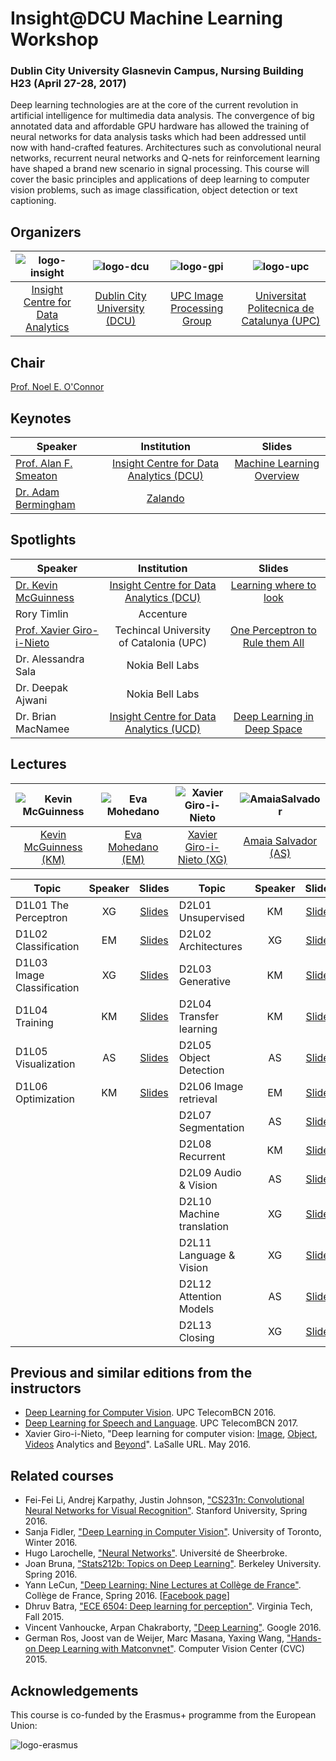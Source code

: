 # Insight@DCU Machine Learning Workshop
### Dublin City University Glasnevin Campus, Nursing Building H23 (April 27-28, 2017)

Deep learning technologies are at the core of the current revolution in artificial intelligence for multimedia data analysis. The convergence of big annotated data and affordable GPU hardware has allowed the training of neural networks for data analysis tasks which had been addressed until now with hand-crafted features. Architectures such as convolutional neural networks, recurrent neural networks and Q-nets for reinforcement learning have shaped a brand new scenario in signal processing. This course will cover the basic principles and applications of deep learning to computer vision problems, such as image classification, object detection or text captioning.


## Organizers

| ![logo-insight] | ![logo-dcu] | ![logo-gpi] | ![logo-upc] |
|:------------:|:------------:|:------------:|:------------:|
| [Insight Centre for Data Analytics](insight-web) | [Dublin City University (DCU)](dcu-web) |  [UPC Image Processing Group](gpi-web) | [Universitat Politecnica de Catalunya (UPC)](upc-web) |

[upc-web]: http://www.upc.edu/?set_language=en
[gpi-web]: https://imatge.upc.edu/web/
[insight-web]: https://www.insight-centre.org/
[dcu-web]: http://www.dcu.ie/

[logo-gpi]: img/logos/gpi.png "UPC Image Processing Group"
[logo-upc]: img/logos/upc.jpg "Universitat Politecnica de Catalunya"
[logo-insight]: img/logos/insight.jpg "Insight Centre for Data Analytics"
[logo-dcu]: img/logos/dcu.png "Dublin City University"

## Chair
[Prof. Noel E. O'Connor][noel-web]

[noel-web]: https://www.insight-centre.org/users/noel-oconnor

## Keynotes

| Speaker                   | Institution                                   |       Slides                 | 
| ------------------------- |:----------------------------------------------:|:--------------------------------:|
| [Prof. Alan F. Smeaton][alan-web]     | [Insight Centre for Data Analytics (DCU)][insight-web]      | [Machine Learning Overview][alan-slides]      |
| [Dr. Adam Bermingham][adam-web]       | [Zalando][zalando]                                       |             |

[adam-web]: https://www.linkedin.com/in/adambermingham/?ppe=1
[zalando]: http://www.zalando.com/

[alan-web]: http://www.computing.dcu.ie/~asmeaton/
[alan-slides]: https://www.slideshare.net/xavigiro/machine-learning-overview-how-did-we-get-here

## Spotlights

| Speaker                   | Institution                                   |       Slides                 | 
| ------------------------- |:----------------------------------------------:|:--------------------------------:|
| [Dr. Kevin McGuinness][KevinMcGuinness-web]      | [Insight Centre for Data Analytics (DCU)][insight-web]      | [Learning where to look][kevin-slides]      |
| Rory Timlin               | Accenture                                       |            |
| [Prof. Xavier Giro-i-Nieto][XavierGiro-web]  | Techincal University of Catalonia (UPC)      | [One Perceptron to Rule them All][xavi-slides]      |
| Dr. Alessandra Sala       |  Nokia Bell Labs                                       |             |
| Dr. Deepak Ajwani          | Nokia Bell Labs                                       |             |
| Dr. Brian MacNamee        | [Insight Centre for Data Analytics (UCD)][insight-web]               | [Deep Learning in Deep Space][brian-slides]           |

[kevin-slides]: https://www.slideshare.net/xavigiro/learning-where-to-look-focus-and-attention-in-deep-vision
[xavi-slides]: https://www.slideshare.net/xavigiro/once-perceptron-to-rule-them-all-deep-learning-for-multimedia
[brian-slides]: https://www.slideshare.net/xavigiro/deep-learning-in-deep-space

## Lectures

| ![Kevin McGuinness][KevinMcGuinness-photo] | ![Eva Mohedano][EvaMohedano-photo]   | ![Xavier Giro-i-Nieto][XavierGiro-photo] |  ![AmaiaSalvador][AmaiaSalvador-photo]  
|:-:|:-:|:-:|:-:|
| [Kevin McGuinness (KM)][KevinMcGuinness-web] | [Eva Mohedano (EM)][EvaMohedano-web] | [Xavier Giro-i-Nieto (XG)][XavierGiro-web] | [Amaia Salvador (AS)][AmaiaSalvador-web] |  

[XavierGiro-web]: https://imatge.upc.edu/web/people/xavier-giro
[AmaiaSalvador-web]: https://imatge.upc.edu/web/people/amaia-salvador
[EvaMohedano-web]: https://www.insight-centre.org/users/eva-mohedano
[KevinMcGuinness-web]: https://www.insight-centre.org/users/kevin-mcguinness

[XavierGiro-photo]: img/instructors/XavierGiro.jpg "Xavier Giro-i-Nieto"
[AmaiaSalvador-photo]: img/instructors/AmaiaSalvador.jpg "Amaia Salvador"
[EvaMohedano-photo]: img/instructors/EvaMohedano.jpg "Eva Mohedano"
[KevinMcGuinness-photo]: img/instructors/Kevin160x160.jpg "Kevin McGuinness"

| Topic               | Speaker |       Slides                | Topic                     | Speaker |       Slides                | 
| ------------------- |:-------:|:---------------------------:| ------------------------- |:-------:|:--------------------------------:|
| D1L01 The Perceptron       | XG      | [Slides][perceptron-slides]      | D2L01 Unsupervised       | KM      |  [Slides][unsupervised-slides]    |
| D1L02 Classification       | EM      | [Slides][deep-slides]| D2L02 Architectures       | XG      |  [Slides][architectures-slides]          |
| D1L03 Image Classification | XG      | [Slides][imagenet-slides]   | D2L03 Generative            | KM      |  [Slides][generative-slides]     |
| D1L04 Training              | KM      | [Slides][training-slides]  | D2L04 Transfer learning     | KM      | [Slides][transfer-slides]     |
| D1L05 Visualization        | AS      | [Slides][visualization-slides] | D2L05 Object Detection     | AS      | [Slides][object-slides]     |
| D1L06 Optimization          | KM      | [Slides][optimization-slides]  | D2L06 Image retrieval       | EM      | [Slides][retrieval-slides]  |
| | | | D2L07 Segmentation          | AS      |  [Slides][segmentation-slides]    |
| | | | D2L08 Recurrent       | KM      | [Slides][recurrent-slides]     |
| | | | D2L09 Audio & Vision       | AS      | [Slides][audio-slides]           |
| | | | D2L10 Machine translation | XG      | [Slides][translation-slides]      |
| | | | D2L11 Language & Vision              | XG      |  [Slides][language-slides]    |
| | | | D2L12 Attention Models      | AS      |  [Slides][attention-slides] |
| | | | D2L13 Closing          | XG      | [Slides][closing-slides]     |



[perceptron-slides]: https://www.slideshare.net/xavigiro/the-perceptron-d1l1-insightdcu-machine-learning-workshop-2017
[deep-slides]: https://www.slideshare.net/xavigiro/deep-neural-networks-d1l2-insightdcu-machine-learning-workshop-2017
[imagenet-slides]: https://www.slideshare.net/xavigiro/image-classification-on-imagenet-d1l3-insightdcu-machine-learning-workshop-2017
[training-slides]: https://www.slideshare.net/xavigiro/training-deep-networks-with-backprop-d1l4-insightdcu-machine-learning-workshop-2017
[visualization-slides]: https://www.slideshare.net/xavigiro/d1l5-visualization-d1l2-insightdcu-machine-learning-workshop-2017
[optimization-slides]: https://www.slideshare.net/xavigiro/optimizing-deep-networks-d1l6-insightdcu-machine-learning-workshop-2017

[unsupervised-slides]: https://www.slideshare.net/xavigiro/unsupervised-deep-learning-d2l1-insightdcu-machine-learning-workshop-2017
[architectures-slides]: https://www.slideshare.net/xavigiro/deep-learning-architectures-d2l2-insightdcu-machine-learning-workshop-2017
[generative-slides]: https://www.slideshare.net/xavigiro/generative-models-and-adversarial-training-d2l3-insightdcu-machine-learning-workshop-2017
[transfer-slides]: https://www.slideshare.net/xavigiro/transfer-learning-d2l4-insightdcu-machine-learning-workshop-2017
[object-slides]: https://www.slideshare.net/xavigiro/object-detection-d2l5-insightdcu-machine-learning-workshop-2017
[retrieval-slides]: https://www.slideshare.net/xavigiro/contentbased-image-retrieval-d2l6-insightdcu-machine-learning-workshop-2017
[segmentation-slides]: https://www.slideshare.net/xavigiro/object-segmentation-d2l7-insightdcu-machine-learning-workshop-2017
[recurrent-slides]: https://www.slideshare.net/xavigiro/recurrent-neural-networks-d2l8-insightdcu-machine-learning-workshop-2017
[audio-slides]: https://www.slideshare.net/xavigiro/audio-and-vision-d2l9-insightdcu-machine-learning-workshop-2017
[translation-slides]: https://www.slideshare.net/xavigiro/neural-machine-translation-d2l10-insightdcu-machine-learning-workshop-2017
[language-slides]: https://www.slideshare.net/xavigiro/language-and-vision-d2l11-insightdcu-machine-learning-workshop-2017
[attention-slides]: https://www.slideshare.net/xavigiro/attention-models-d2l12-insightdcu-machine-learning-workshop-2017
[closing-slides]: https://www.slideshare.net/xavigiro/closing-d2l13-insightdcu-machine-learning-workshop-2017

## Previous and similar editions from the instructors

* [Deep Learning for Computer Vision][DLCV2016]. UPC TelecomBCN 2016.
* [Deep Learning for Speech and Language][DLSL2017]. UPC TelecomBCN 2017.
* Xavier Giro-i-Nieto, "Deep learning for computer vision: [Image], [Object], [Videos] Analytics and [Beyond]". LaSalle URL. May 2016.

[DLCV2016]: http://imatge-upc.github.io/telecombcn-2016-dlcv/
[DLSL2017]: https://telecombcn-dl.github.io/2017-dlsl/

[Image]: http://www.slideshare.net/xavigiro/deep-learning-for-computer-vision-14-image-analytics-lasalle-2016
[Object]: http://www.slideshare.net/xavigiro/deep-learning-for-computer-vision-24-object-analytics-lasalle-2016
[Videos]: http://www.slideshare.net/xavigiro/deep-learning-for-computer-vision-34-video-analytics-lasalle-2016
[Beyond]: http://www.slideshare.net/xavigiro/deep-learning-for-computer-vision-44-beyond-vision-lasalle-2016


## Related courses

* Fei-Fei Li, Andrej Karpathy, Justin Johnson, ["CS231n: Convolutional Neural Networks for Visual Recognition"](http://cs231n.stanford.edu/). Stanford University, Spring 2016.
* Sanja Fidler, ["Deep Learning in Computer Vision"](http://www.cs.toronto.edu/~fidler/teaching/2015/CSC2523.html). University of Toronto, Winter 2016.
* Hugo Larochelle, ["Neural Networks"](http://info.usherbrooke.ca/hlarochelle/neural_networks/content.html). Université de Sheerbroke.
* Joan Bruna, ["Stats212b: Topics on Deep Learning"](https://github.com/joanbruna/stat212b). Berkeley University. Spring 2016.
* Yann LeCun, ["Deep Learning: Nine Lectures at Collège de France"](http://cilvr.nyu.edu/doku.php?id=courses%3Adeeplearning-cdf2016%3Astart). Collège de France, Spring 2016. [[Facebook page](https://www.facebook.com/deeplearningcdf/?fref=nf)]
* Dhruv Batra, ["ECE 6504: Deep learning for perception"](https://computing.ece.vt.edu/~f15ece6504/). Virginia Tech, Fall 2015.
* Vincent Vanhoucke, Arpan Chakraborty, ["Deep Learning"](https://www.udacity.com/course/deep-learning--ud730). Google 2016.
* German Ros, Joost van de Weijer, Marc Masana, Yaxing Wang, ["Hands-on Deep Learning with Matconvnet"](http://www.cvc.uab.es/~gros/index.php/hands-on-deep-learning-with-matconvnet/). Computer Vision Center (CVC) 2015.


## Acknowledgements

This course is co-funded by the Erasmus+ programme from the European Union:

![logo-erasmus]

[logo-erasmus]: img/logos/erasmus.jpg "Erasmus logo"


